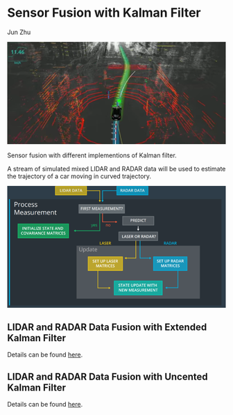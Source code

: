# Sensor Fusion with Kalman Filter
Jun Zhu

![alt text](theme.png)

Sensor fusion with different implementions of Kalman filter.

A stream of simulated mixed LIDAR and RADAR data will be used to estimate the trajectory of a car moving in curved trajectory.

![alt text](flow_chart.png)

## LIDAR and RADAR Data Fusion with Extended Kalman Filter

Details can be found [here](./EKF).

## LIDAR and RADAR Data Fusion with Uncented Kalman Filter

Details can be found [here](./UKF).